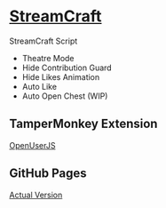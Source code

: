 # [StreamCraft](https://streamcraft.com "StreamCraft website")

StreamCraft Script
* Theatre Mode
* Hide Contribution Guard
* Hide Likes Animation
* Auto Like
* Auto Open Chest (WIP)

## TamperMonkey Extension
[OpenUserJS](https://openuserjs.org/scripts/%E3%82%A2%E3%83%8B%E3%83%A1%E3%81%A1%E3%82%83%E3%82%93/StreamCraft_Script "StreamCraft Script")

## GitHub Pages
[Actual Version](https://uwufule.github.io/streamcraft-helper/)
